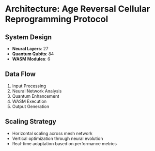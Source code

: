 # Architecture: Age Reversal Cellular Reprogramming Protocol

## System Design
- **Neural Layers**: 27
- **Quantum Qubits**: 84
- **WASM Modules**: 6

## Data Flow
1. Input Processing
2. Neural Network Analysis
3. Quantum Enhancement
4. WASM Execution
5. Output Generation

## Scaling Strategy
- Horizontal scaling across mesh network
- Vertical optimization through neural evolution
- Real-time adaptation based on performance metrics
